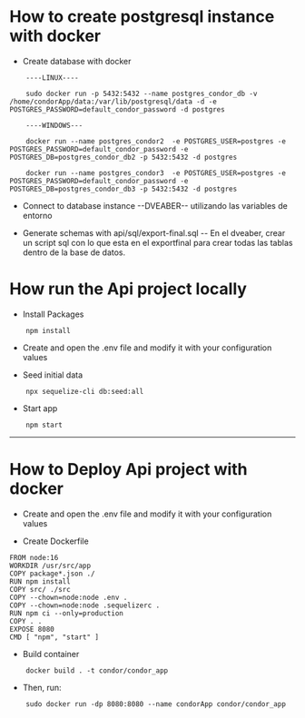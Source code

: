 <!-- @format -->

# How to create postgresql instance with docker

- Create database with docker

```
    ----LINUX----

    sudo docker run -p 5432:5432 --name postgres_condor_db -v /home/condorApp/data:/var/lib/postgresql/data -d -e POSTGRES_PASSWORD=default_condor_password -d postgres

    ----WINDOWS---

    docker run --name postgres_condor2  -e POSTGRES_USER=postgres -e POSTGRES_PASSWORD=default_condor_password -e POSTGRES_DB=postgres_condor_db2 -p 5432:5432 -d postgres

    docker run --name postgres_condor3  -e POSTGRES_USER=postgres -e POSTGRES_PASSWORD=default_condor_password -e POSTGRES_DB=postgres_condor_db3 -p 5432:5432 -d postgres
```

- Connect to database instance
  --DVEABER-- utilizando las variables de entorno

- Generate schemas with api/sql/export-final.sql
  -- En el dveaber, crear un script sql con lo que esta en el exportfinal para crear todas las tablas dentro de la base de datos.

# How run the Api project locally

- Install Packages

```
    npm install
```

- Create and open the .env file and modify it with your configuration values

- Seed initial data

```
    npx sequelize-cli db:seed:all
```

- Start app

```
    npm start
```

---

# How to Deploy Api project with docker

- Create and open the .env file and modify it with your configuration values

- Create Dockerfile

```
FROM node:16
WORKDIR /usr/src/app
COPY package*.json ./
RUN npm install
COPY src/ ./src
COPY --chown=node:node .env .
COPY --chown=node:node .sequelizerc .
RUN npm ci --only=production
COPY . .
EXPOSE 8080
CMD [ "npm", "start" ]
```

- Build container

```
    docker build . -t condor/condor_app
```

- Then, run:

```
    sudo docker run -dp 8080:8080 --name condorApp condor/condor_app
```
